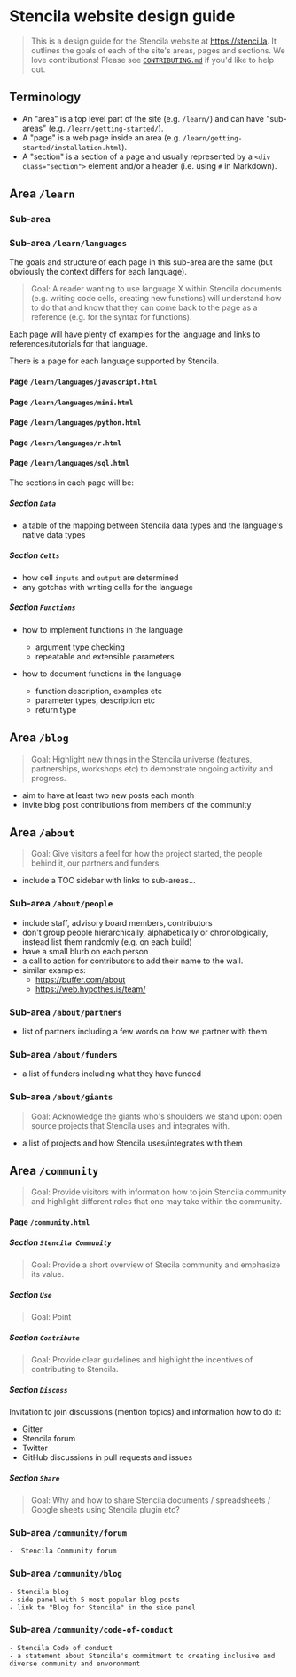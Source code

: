 # Stencila website design guide

> This is a design guide for the Stencila website at https://stenci.la.
It outlines the goals of each of the site's areas, pages and sections.
We love contributions! Please see [`CONTRIBUTING.md`](CONTRIBUTING.md) if you'd
like to help out.



## Terminology

- An "area" is a top level part of the site (e.g. `/learn/`) and can have "sub-areas" (e.g. `/learn/getting-started/`).
- A "page" is a web page inside an area (e.g. `/learn/getting-started/installation.html`).
- A "section" is a section of a page and usually represented by a `<div class="section">` element and/or a header (i.e. using `#` in Markdown).



## Area `/learn`

### Sub-area 

### Sub-area `/learn/languages`

The goals and structure of each page in this sub-area are the same (but obviously the context differs for each language).

> Goal: A reader wanting to use language X within Stencila documents (e.g. writing code cells, creating new functions) will understand how to do that and know that they can come back to the page as a reference (e.g. for the syntax for functions).

Each page will have plenty of examples for the language and links to references/tutorials for that language.

There is a page for each language supported by Stencila.

#### Page `/learn/languages/javascript.html`
#### Page `/learn/languages/mini.html`
#### Page `/learn/languages/python.html`
#### Page `/learn/languages/r.html`
#### Page `/learn/languages/sql.html`

The sections in each page will be:

##### Section `Data`

- a table of the mapping between Stencila data types and the language's native data types

##### Section `Cells`

- how cell `inputs` and `output` are determined
- any gotchas with writing cells for the language

##### Section `Functions`

- how to implement functions in the language
	- argument type checking
	- repeatable and extensible parameters

- how to document functions in the language
	- function description, examples etc
	- parameter types, description etc
	- return type


## Area `/blog`

> Goal: Highlight new things in the Stencila universe (features, partnerships, workshops etc) to demonstrate ongoing activity and progress.

- aim to have at least two new posts each month
- invite blog post contributions from members of the community


## Area `/about`

> Goal: Give visitors a feel for how the project started, the people behind it, our partners and funders.

- include a TOC sidebar with links to sub-areas...

### Sub-area `/about/people`

- include staff, advisory board members, contributors
- don't group people hierarchically, alphabetically or chronologically, instead list them randomly (e.g. on each build)
- have a small blurb on each person
- a call to action for contributors to add their name to the wall.
- similar examples:
	- https://buffer.com/about
	- https://web.hypothes.is/team/

### Sub-area `/about/partners`

- list of partners including a few words on how we partner with them

### Sub-area `/about/funders`

- a list of funders including what they have funded

### Sub-area `/about/giants`

> Goal: Acknowledge the giants who's shoulders we stand upon: open source projects that Stencila uses and integrates with.

- a list of projects and how Stencila uses/integrates with them


## Area `/community`

> Goal: Provide visitors with information how to join Stencila community and highlight different roles that one may take within the community.

#### Page `/community.html`

##### Section `Stencila Community`

> Goal: Provide a short overview of Stecila community and emphasize its value.

##### Section `Use`

> Goal: Point

##### Section `Contribute`

> Goal: Provide clear guidelines and highlight the incentives of contributing to Stencila.

##### Section `Discuss`

Invitation to join discussions (mention topics) and information how to do it:
- Gitter
- Stencila forum
- Twitter
- GitHub discussions in pull requests and issues

##### Section `Share`

> Goal: Why and how to share Stencila documents / spreadsheets / Google sheets using Stencila plugin etc?

### Sub-area `/community/forum`
	-  Stencila Community forum

### Sub-area `/community/blog`
	- Stencila blog
	- side panel with 5 most popular blog posts
	- link to "Blog for Stencila" in the side panel

### Sub-area `/community/code-of-conduct`
	- Stencila Code of conduct
	- a statement about Stencila's commitment to creating inclusive and diverse community and envoronment

